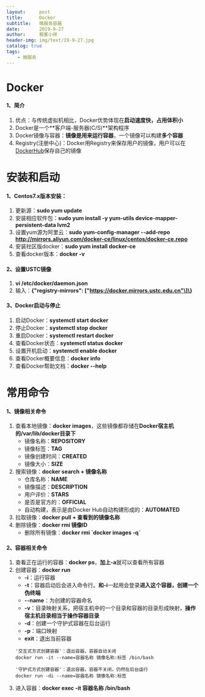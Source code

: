 ```yaml
---
layout:     post                    
title:      Docker
subtitle:   微服务容器               
date:       2019-9-27               
author:     极客小祥                      
header-img: img/text/19-9-27.jpg   
catalog: true                        
tags:                                
    - 微服务
---
```


# Docker
#### 1、简介
1. 优点：与传统虚拟机相比，Docker优势体现在**启动速度快，占用体积小**
2. Docker是一个**客户端-服务器(C/S)**架构程序
3. Docker镜像与容器：**镜像是用来运行容器**，一个镜像可以构建**多个容器**
4. Registry(注册中心)：Docker用Registry来保存用户的镜像，用户可以在[DockerHub](https://hub.docker.com)保存自己的镜像

# 安装和启动
#### 1、Centos7.x版本安装：
1. 更新源：**sudo yum update**
2. 安装相应软件包：**sudo yum install -y yum-utils device-mapper-persistent-data lvm2**
3. 设置yum源为阿里云：**sudo yum-config-manager --add-repo http://mirrors.aliyun.com/docker-ce/linux/centos/docker-ce.repo**
4. 安装社区版docker：**sudo yum install docker-ce**
5. 查看docker版本：**docker -v**

#### 2、设置USTC镜像
1. **vi /etc/docker/daemon.json**
2. 输入：**\{"registry-mirrors": \["https://docker.mirrors.ustc.edu.cn"\]\}**

#### 3、Docker启动与停止
1. 启动Docker：**systemctl start docker**
2. 停止Docker：**systemctl stop docker**
3. 重启Docker：**systemctl restart docker**
4. 查看Docker状态：**systemctl status docker**
5. 设置开机启动：**systemctl enable docker**
6. 查看Docker概要信息：**docker info**
7. 查看Docker帮助文档：**docker --help**

# 常用命令

#### 1、镜像相关命令
1. 查看本地镜像：**docker images**，这些镜像都存储在**Docker宿主机的/var/lib/docker目录下**
    * 镜像名称：**REPOSITORY**
    * 镜像标签：**TAG**
    * 镜像创建时间：**CREATED**
    * 镜像大小：**SIZE**
2. 搜索镜像：**docker search + 镜像名称**
    * 仓库名称：**NAME**
    * 镜像描述：**DESCRIPTION**
    * 用户评价：**STARS**
    * 是否是官方的：**OFFICIAL**
    * 自动构建，表示是由Docker Hub自动构建形成的：**AUTOMATED**
3. 拉取镜像：**docker pull + 查看到的镜像名称**
4. 删除镜像：**docker rmi 镜像ID**
    * 删除所有镜像：**docker rmi \`docker images -q\`**

#### 2、容器相关命令
1. 查看正在运行的容器：**docker ps**，**加上-a**就可以查看所有容器
2. 创建容器：**docker run**
    * **-i**：运行容器
    * **-t**：容器启动后会进入命令行。**和-i**一起用会登录**进入这个容器，创建一个伪终端**
    * **--name**：为创建的容器命名
    * **-v**：目录映射关系，把宿主机中的一个目录和容器的目录形成映射，**操作宿主机目录相当于操作容器目录**
    * **-d**：创建一个守护式容器在后台运行
    * **-p**：端口映射
    * **exit**：退出当前容器
    ```docker
    '交互式方式创建容器'：退出容器，容器自动关闭
    docker run -it --name=容器名称 镜像名称:标签 /bin/bash

    '守护式方式创建容器'：退出容器，容器不关闭，仍然在后台运行
    docker run -di --name=容器名称 镜像名称:标签
    ```
3. 进入容器：**docker exec -it 容器名称 /bin/bash**
